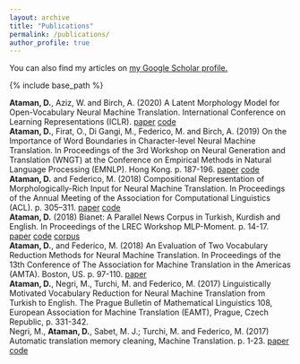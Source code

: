 ```yaml
---
layout: archive
title: "Publications"
permalink: /publications/
author_profile: true
---
```



You can also find my articles on <u><a href="https://scholar.google.com/citations?user=nFEUTOIAAAAJ&hl=it">my Google Scholar profile</a>.</u>

{% include base_path %}



   <strong>Ataman, D.</strong>, Aziz, W. and Birch, A. (2020) A Latent Morphology Model for Open-Vocabulary Neural Machine Translation. International Conference on Learning Representations (ICLR). <a href="https://openreview.net/pdf?id=BJxSI1SKDH">paper</a> <a href="https://github.com/d-ataman/lmm">code</a><br>
   <strong>Ataman, D.</strong>, Firat, O., Di Gangi, M., Federico, M. and Birch, A. (2019) On the Importance of Word Boundaries in Character-level Neural Machine Translation. In Proceedings of the 3rd Workshop on Neural Generation and Translation (WNGT) at the Conference on Empirical Methods in Natural Language Processing (EMNLP). Hong Kong. p. 187-196. <a href="https://www.aclweb.org/anthology/D19-5619.pdf">paper</a> <a href="https://github.com/d-ataman/Char-NMT">code</a> <br>
   <strong>Ataman, D.</strong> and Federico, M. (2018) Compositional Representation of Morphologically-Rich Input for Neural Machine Translation. In Proceedings of the Annual Meeting of the Association for Computational Linguistics (ACL). p. 305–311. <a href="https://www.aclweb.org/anthology/P18-2049.pdf">paper</a> <a href="https://github.com/d-ataman/Compositional-NMT">code</a> <br>
    <strong>Ataman, D.</strong> (2018) Bianet: A Parallel News Corpus in Turkish, Kurdish and English. In Proceedings of the LREC Workshop MLP-Moment. p. 14-17. <a href="http://lrec-conf.org/workshops/lrec2018/W19/pdf/6_W19.pdf">paper</a> <a href="https://github.com/d-ataman/newsspider">code</a> <a href="http://opus.nlpl.eu/Bianet.php">corpus</a> <br> 
    <strong>Ataman, D.</strong>, and Federico, M. (2018) An Evaluation of Two Vocabulary Reduction Methods for Neural Machine Translation. In Proceedings of the 13th Conference of The Association for Machine Translation in the Americas (AMTA). Boston, US. p. 97-110. <a href="https://www.aclweb.org/anthology/W18-1810.pdf">paper</a> <br> 
    <strong>Ataman, D.</strong>, Negri, M., Turchi, M. and Federico, M. (2017) Linguistically Motivated Vocabulary Reduction for Neural Machine Translation from Turkish to English. The Prague Bulletin of Mathematical Linguistics 108, European Association for Machine Translation (EAMT), Prague, Czech Republic, p. 331-342.<br>
    Negri, M., <strong>Ataman, D.</strong>, Sabet, M. J.; Turchi, M. and Federico, M. (2017) Automatic translation memory cleaning, Machine Translation. p. 1-23. <a href="https://www.degruyter.com/downloadpdf/j/pralin.2017.108.issue-1/pralin-2017-0031/pralin-2017-0031.xml">paper</a> <a href="https://github.com/d-ataman/lmvr">code</a> <br>


